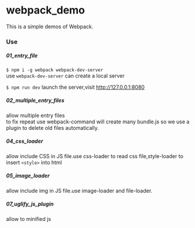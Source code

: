 # webpack_demo
This is a simple demos of Webpack.  

### Use  
##### 01_entry_file
`$ npm i -g webpack webpack-dev-server`  
use `webpack-dev-server` can create a local server  

`$ npm run dev` launch the server,visit http://127.0.0.1:8080

##### 02_multiple_entry_files  
allow multiple entry files  
to fix repeat use webpack-command will create many bundle.js so we use a plugin to delete old files automatically.  

##### 04_css_loader  
allow include CSS in JS file.use css-loader to read css file,style-loader to insert `<style>` into html  

##### 05_image_loader  
allow include img in JS file.use image-loader and file-loader.  

##### 07_uglify_js_plugin  
allow to minified js
